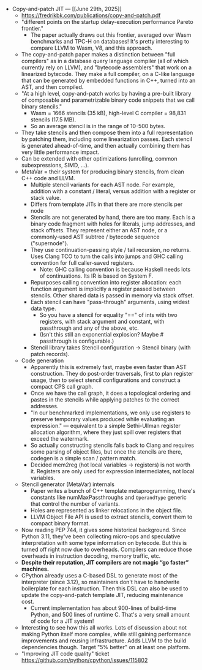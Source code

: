 - Copy-and-patch JIT — [[June 29th, 2025]]
    - https://fredrikbk.com/publications/copy-and-patch.pdf
    - "different points on the startup delay-execution performance Pareto frontier."
        - The paper actually draws out this frontier, averaged over Wasm benchmarks and TPC-H on databases! It's pretty interesting to compare LLVM to Wasm, V8, and this approach.
    - The copy-and-patch paper makes a distinction between "full compilers" as in a database query language compiler (all of which currently rely on LLVM), and "bytecode assemblers" that work on a linearized bytecode. They make a full compiler, on a C-like language that can be generated by embedded functions in C++, turned into an AST, and then compiled.
    - "At a high level, copy-and-patch works by having a pre-built library of composable and parametrizable binary code snippets that we call binary stencils."
        - Wasm = 1666 stencils (35 kB), high-level C compiler = 98,831 stencils (17.5 MB).
        - So an average stencil is in the range of 10-500 bytes.
    - They take stencils and then compose them into a full representation by patching them, including some linearization passes. Each stencil is generated ahead-of-time, and then actually combining them has very little performance impact.
    - Can be extended with other optimizations (unrolling, common subexpressions, SIMD, …).
    - MetaVar = their system for producing binary stencils, from clean C++ code and LLVM.
        - Multiple stencil variants for each AST node. For example, addition with a constant / literal, versus addition with a register or stack value.
        - Differs from template JITs in that there are more stencils per node 
        - Stencils are not generated by hand, there are too many. Each is a binary code fragment with holes for literals, jump addresses, and stack offsets. They represent either an AST node, or a commonly-used AST subtree / bytecode sequence ("supernode").
        - They use continuation-passing style / tail recursion, no returns. Uses Clang TCO to turn the calls into jumps and GHC calling convention for full caller-saved registers.
            - Note: GHC calling convention is because Haskell needs lots of continuations. Its IR is based on System F.
        - Repurposes calling convention into register allocation: each function argument is implicitly a register passed between stencils. Other shared data is passed in memory via stack offset.
        - Each stencil can have "pass-through" arguments, using widest data type.
            - So you have a stencil for equality "==" of ints with two registers, with stack argument and constant, with passthrough and any of the above, etc.
            - (Isn't this still an exponential explosion? Maybe # passthrough is configurable.)
        - Stencil library takes Stencil configuration -> Stencil binary (with patch records).
    - Code generation
        - Apparently this is extremely fast, maybe even faster than AST construction. They do post-order traversals, first to plan register usage, then to select stencil configurations and construct a compact CPS call graph.
        - Once we have the call graph, it does a topological ordering and pastes in the stencils while applying patches to the correct addresses.
        - "In our benchmarked implementations, we only use registers to preserve temporary values produced while evaluating an expression." — equivalent to a simple Sethi-Ullman register allocation algorithm, where they just spill over registers that exceed the watermark.
        - So actually constructing stencils falls back to Clang and requires some parsing of object files, but once the stencils are there, codegen is a simple scan / pattern match.
        - Decided mem2reg (hot local variables -> registers) is not worth it. Registers are only used for expression intermediates, not local variables.
    - Stencil generator (MetaVar) internals
        - Paper writes a bunch of C++ template metaprogramming, there's constants like numMaxPassthroughs and `OperandType` generic that control the number of variants.
        - Holes are represented as linker relocations in the object file.
        - LLVM Object File API is used to extract stencils, convert them to compact binary format.
    - Now reading PEP 744, it gives some historical background. Since Python 3.11, they've been collecting micro-ops and speculative interpretation with some type information on bytecode. But this is turned off right now due to overheads. Compilers can reduce those overheads in instruction decoding, memory traffic, etc.
    - __Despite their reputation, JIT compilers are not magic “go faster” machines.__
    - CPython already uses a C-based DSL to generate most of the interpreter (since 3.12), so maintainers don't have to handwrite boilerplate for each instruction. Then this DSL can also be used to update the copy-and-patch template JIT, reducing maintenance cost.
        - Current implementation has about 900-lines of build-time Python, and 500 lines of runtime C. That's a very small amount of code for a JIT system!
    - Interesting to see how this all works. Lots of discussion about not making Python itself more complex, while still gaining performance improvements and reusing infrastructure. Adds LLVM to the build dependencies though. Target "5% better" on at least one platform.
    - "Improving JIT code quality" ticket https://github.com/python/cpython/issues/115802
